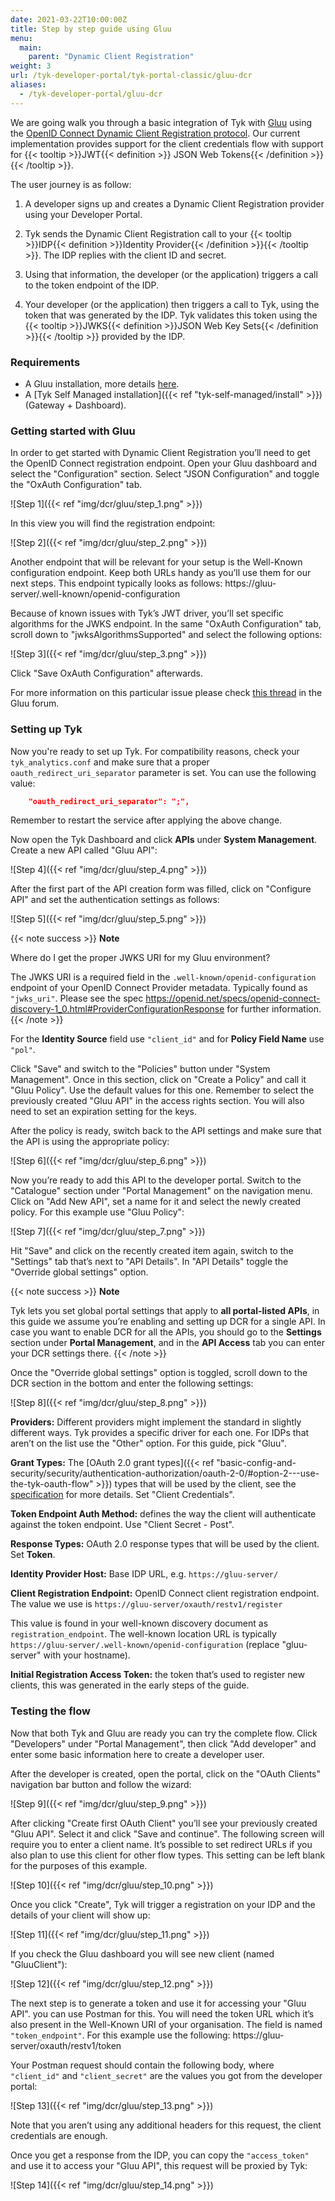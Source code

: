 ```yaml
---
date: 2021-03-22T10:00:00Z
title: Step by step guide using Gluu
menu:
  main:
    parent: "Dynamic Client Registration"
weight: 3 
url: /tyk-developer-portal/tyk-portal-classic/gluu-dcr
aliases:
  - /tyk-developer-portal/gluu-dcr
---
```


We are going walk you through a basic integration of Tyk with [Gluu](https://gluu.org/) using the [OpenID Connect Dynamic Client Registration protocol](https://tools.ietf.org/html/rfc7591). Our current implementation provides support for the client credentials flow with support for {{< tooltip >}}JWT{{< definition >}} JSON Web Tokens{{< /definition >}}{{< /tooltip >}}. 

The user journey is as follow:

1. A developer signs up and creates a Dynamic Client Registration provider using your Developer Portal.

2. Tyk sends the Dynamic Client Registration call to your {{< tooltip >}}IDP{{< definition >}}Identity Provider{{< /definition >}}{{< /tooltip >}}. The IDP replies with the client ID and secret.

3. Using that information, the developer (or the application) triggers a call to the token endpoint of the IDP.

4. Your developer (or the application) then triggers a call to Tyk, using the token that was generated by the IDP. Tyk validates this token using the {{< tooltip >}}JWKS{{< definition >}}JSON Web Key Sets{{< /definition >}}{{< /tooltip >}} provided by the IDP.

### Requirements

- A Gluu installation, more details [here](https://gluu.org/get-started/).
- A [Tyk Self Managed installation]({{< ref "tyk-self-managed/install" >}}) (Gateway + Dashboard).

### Getting started with Gluu

In order to get started with Dynamic Client Registration you’ll need to get the OpenID Connect registration endpoint. Open your Gluu dashboard and select the "Configuration" section. Select "JSON Configuration" and toggle the "OxAuth Configuration" tab.

![Step 1]({{< ref "img/dcr/gluu/step_1.png" >}})

In this view you will find the registration endpoint:

![Step 2]({{< ref "img/dcr/gluu/step_2.png" >}})

Another endpoint that will be relevant for your setup is the Well-Known configuration endpoint. Keep both URLs handy as you’ll use them for our next steps. This endpoint typically looks as follows: https://gluu-server/.well-known/openid-configuration

Because of known issues with Tyk’s JWT driver, you’ll set specific algorithms for the JWKS endpoint. In the same "OxAuth Configuration" tab, scroll down to "jwksAlgorithmsSupported" and select the following options:

![Step 3]({{< ref "img/dcr/gluu/step_3.png" >}})

Click "Save OxAuth Configuration" afterwards.

For more information on this particular issue please check [this thread](https://support.gluu.org/authentication/8780/wrong-size-of-ec-x-value-in-jwks_uri-while-using-openid/) in the Gluu forum.

### Setting up Tyk

Now you're ready to set up Tyk. For compatibility reasons, check your `tyk_analytics.conf` and make sure that a proper `oauth_redirect_uri_separator` parameter is set. You can use the following value:

```json
    "oauth_redirect_uri_separator": ";",
```

Remember to restart the service after applying the above change.

Now open the Tyk Dashboard and click **APIs** under **System Management**. Create a new API called "Gluu API":

![Step 4]({{< ref "img/dcr/gluu/step_4.png" >}})

After the first part of the API creation form was filled, click on "Configure API" and set the authentication settings as follows:

![Step 5]({{< ref "img/dcr/gluu/step_5.png" >}})

{{< note success >}}
**Note**  

Where do I get the proper JWKS URI for my Gluu environment?

The JWKS URI is a required field in the `.well-known/openid-configuration` endpoint of your OpenID Connect Provider metadata. Typically found as `"jwks_uri"`. Please see the spec https://openid.net/specs/openid-connect-discovery-1_0.html#ProviderConfigurationResponse for further information.
{{< /note >}}

For the **Identity Source** field use `"client_id"` and for **Policy Field Name** use `"pol"`.

Click "Save" and switch to the "Policies" button under "System Management". Once in this section, click on "Create a Policy" and call it "Gluu Policy". Use the default values for this one. Remember to select the previously created "Gluu API" in the access rights section. You will also need to set an expiration setting for the keys.

After the policy is ready, switch back to the API settings and make sure that the API is using the appropriate policy:

![Step 6]({{< ref "img/dcr/gluu/step_6.png" >}})

Now you’re ready to add this API to the developer portal. Switch to the "Catalogue" section under "Portal Management" on the navigation menu. Click on "Add New API", set a name for it and select the newly created policy. For this example use "Gluu Policy":

![Step 7]({{< ref "img/dcr/gluu/step_7.png" >}})

Hit "Save" and click on the recently created item again, switch to the "Settings" tab that’s next to "API Details". In "API Details" toggle the "Override global settings" option.

{{< note success >}}
**Note**  

Tyk lets you set global portal settings that apply to **all portal-listed APIs**, in this guide we assume you’re enabling and setting up DCR for a single API. In case you want to enable DCR for all the APIs, you should go to the **Settings** section under **Portal Management**, and in the **API Access** tab you can enter your DCR settings there.
{{< /note >}}

Once the "Override global settings" option is toggled, scroll down to the DCR section in the bottom and enter the following settings:

![Step 8]({{< ref "img/dcr/gluu/step_8.png" >}})

**Providers:** Different providers might implement the standard in slightly different ways. Tyk provides a specific driver for each one. For IDPs that aren’t on the list use the "Other" option. For this guide, pick "Gluu".

**Grant Types:** The [OAuth 2.0 grant types]({{< ref "basic-config-and-security/security/authentication-authorization/oauth-2-0/#option-2---use-the-tyk-oauth-flow" >}}) types that will be used by the client, see the [specification](https://openid.net/specs/openid-connect-registration-1_0.html#rfc.section.2) for more details. Set "Client Credentials".

**Token Endpoint Auth Method:** defines the way the client will authenticate against the token endpoint. Use "Client Secret - Post".

**Response Types:** OAuth 2.0 response types that will be used by the client. Set **Token**.

**Identity Provider Host:** Base IDP URL, e.g. `https://gluu-server/`

**Client Registration Endpoint:** OpenID Connect client registration endpoint. The value we use is `https://gluu-server/oxauth/restv1/register`

This value is found in your well-known discovery document as `registration_endpoint`. The well-known location URL is typically `https://gluu-server/.well-known/openid-configuration` (replace "gluu-server" with your hostname).

**Initial Registration Access Token:** the token that’s used to register new clients, this was generated in the early steps of the guide.

### Testing the flow

Now that both Tyk and Gluu are ready you can try the complete flow. Click "Developers" under "Portal Management", then click "Add developer" and enter some basic information here to create a developer user.

After the developer is created, open the portal, click on the "OAuth Clients" navigation bar button and follow the wizard:

![Step 9]({{< ref "img/dcr/gluu/step_9.png" >}})

After clicking "Create first OAuth Client" you’ll see your previously created "Gluu API". Select it and click "Save and continue". The following screen will require you to enter a client name. It’s possible to set redirect URLs if you also plan to use this client for other flow types. This setting can be left blank for the purposes of this example.

![Step 10]({{< ref "img/dcr/gluu/step_10.png" >}})

Once you click "Create", Tyk will trigger a registration on your IDP and the details of your client will show up:

![Step 11]({{< ref "img/dcr/gluu/step_11.png" >}})

If you check the Gluu dashboard you will see new client (named "GluuClient"):

![Step 12]({{< ref "img/dcr/gluu/step_12.png" >}})

The next step is to generate a token and use it for accessing your "Gluu API". you can use Postman for this. You will need the token URL which it’s also present in the Well-Known URI of your organisation. The field is named `"token_endpoint"`.
For this example use the following: https://gluu-server/oxauth/restv1/token

Your Postman request should contain the following body, where `"client_id"` and `"client_secret"` are the values you got from the developer portal:

![Step 13]({{< ref "img/dcr/gluu/step_13.png" >}})

Note that you aren’t using any additional headers for this request, the client credentials are enough.

Once you get a response from the IDP, you can copy the `"access_token"` and use it to access your "Gluu API", this request will be proxied by Tyk:

![Step 14]({{< ref "img/dcr/gluu/step_14.png" >}})

